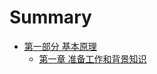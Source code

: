 # Summary

* [第一部分 基本原理]()
    * [第一章 准备工作和背景知识](book/chapt01/01-00-prepare-and-background.markdown)